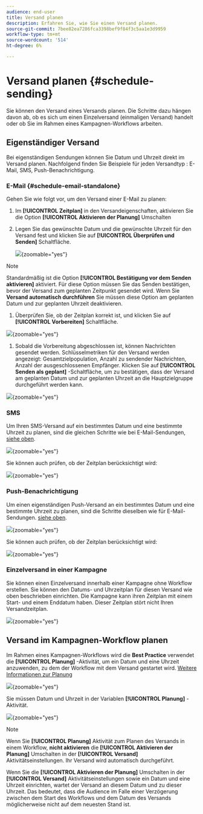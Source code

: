 ```yaml
---
audience: end-user
title: Versand planen
description: Erfahren Sie, wie Sie einen Versand planen.
source-git-commit: 7bee82ea7286fca3398bef9f84f3c5aa1e3d9959
workflow-type: tm+mt
source-wordcount: '514'
ht-degree: 6%

---
```


# Versand planen {#schedule-sending}

Sie können den Versand eines Versands planen. Die Schritte dazu hängen davon ab, ob es sich um einen Einzelversand (einmaligen Versand) handelt oder ob Sie im Rahmen eines Kampagnen-Workflows arbeiten.

## Eigenständiger Versand

Bei eigenständigen Sendungen können Sie Datum und Uhrzeit direkt im Versand planen.
Nachfolgend finden Sie Beispiele für jeden Versandtyp : E-Mail, SMS, Push-Benachrichtigung.

### E-Mail {#schedule-email-standalone}

Gehen Sie wie folgt vor, um den Versand einer E-Mail zu planen:

1. Im **[!UICONTROL Zeitplan]** in den Versandeigenschaften, aktivieren Sie die Option **[!UICONTROL Aktivieren der Planung]** Umschalten

1. Legen Sie das gewünschte Datum und die gewünschte Uhrzeit für den Versand fest und klicken Sie auf **[!UICONTROL Überprüfen und Senden]** Schaltfläche.

   ![](assets/schedule-email-standalone.png){zoomable="yes"}

>[!NOTE]
>
>Standardmäßig ist die Option **[!UICONTROL Bestätigung vor dem Senden aktivieren]** aktiviert. Für diese Option müssen Sie das Senden bestätigen, bevor der Versand zum geplanten Zeitpunkt gesendet wird. Wenn Sie **Versand automatisch durchführen** Sie müssen diese Option am geplanten Datum und zur geplanten Uhrzeit deaktivieren.
>

1. Überprüfen Sie, ob der Zeitplan korrekt ist, und klicken Sie auf **[!UICONTROL Vorbereiten]** Schaltfläche.

![](assets/schedule-email-standalone-prepare.png){zoomable="yes"}

1. Sobald die Vorbereitung abgeschlossen ist, können Nachrichten gesendet werden. Schlüsselmetriken für den Versand werden angezeigt: Gesamtzielpopulation, Anzahl zu sendender Nachrichten, Anzahl der ausgeschlossenen Empfänger. Klicken Sie auf **[!UICONTROL Senden als geplant]** -Schaltfläche, um zu bestätigen, dass der Versand am geplanten Datum und zur geplanten Uhrzeit an die Hauptzielgruppe durchgeführt werden kann.

![](assets/schedule-email-standalone-send.png){zoomable="yes"}


### SMS

Um Ihren SMS-Versand auf ein bestimmtes Datum und eine bestimmte Uhrzeit zu planen, sind die gleichen Schritte wie bei E-Mail-Sendungen, [siehe oben](#schedule-email-standalone).

![](assets/schedule-sms-standalone.png){zoomable="yes"}

Sie können auch prüfen, ob der Zeitplan berücksichtigt wird:

![](assets/schedule-sms-standalone-prepare.png){zoomable="yes"}

### Push-Benachrichtigung

Um einen eigenständigen Push-Versand an ein bestimmtes Datum und eine bestimmte Uhrzeit zu planen, sind die Schritte dieselben wie für E-Mail-Sendungen. [siehe oben](#schedule-email-standalone).

![](assets/schedule-push-standalone.png){zoomable="yes"}

Sie können auch prüfen, ob der Zeitplan berücksichtigt wird:

![](assets/schedule-push-standalone-prepare.png){zoomable="yes"}

### Einzelversand in einer Kampagne

Sie können einen Einzelversand innerhalb einer Kampagne ohne Workflow erstellen. Sie können den Datums- und Uhrzeitplan für diesen Versand wie oben beschrieben einrichten.
Die Kampagne kann ihren Zeitplan mit einem Start- und einem Enddatum haben. Dieser Zeitplan stört nicht Ihren Versandzeitplan.

![](assets/schedule-delivery-standalone.png){zoomable="yes"}

## Versand im Kampagnen-Workflow planen

Im Rahmen eines Kampagnen-Workflows wird die **Best Practice** verwendet die **[!UICONTROL Planung]** -Aktivität, um ein Datum und eine Uhrzeit anzuwenden, zu dem der Workflow mit dem Versand gestartet wird. [Weitere Informationen zur Planung](../workflows/activities/scheduler.md)

![](assets/schedule-workflow.png){zoomable="yes"}


Sie müssen Datum und Uhrzeit in der Variablen **[!UICONTROL Planung]** -Aktivität.

![](assets/schedule-workflow-scheduler.png){zoomable="yes"}


>[!NOTE]
>
>Wenn Sie **[!UICONTROL Planung]** Aktivität zum Planen des Versands in einem Workflow, **nicht aktivieren** die **[!UICONTROL Aktivieren der Planung]** Umschalten in der **[!UICONTROL Versand]** Aktivitätseinstellungen. Ihr Versand wird automatisch durchgeführt.
>

Wenn Sie die **[!UICONTROL Aktivieren der Planung]** Umschalten in der **[!UICONTROL Versand]** Aktivitätseinstellungen sowie ein Datum und eine Uhrzeit einrichten, wartet der Versand an diesem Datum und zu dieser Uhrzeit. Das bedeutet, dass die Audience im Falle einer Verzögerung zwischen dem Start des Workflows und dem Datum des Versands möglicherweise nicht auf dem neuesten Stand ist.

